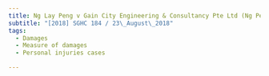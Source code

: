```yaml
---
title: Ng Lay Peng v Gain City Engineering & Consultancy Pte Ltd (Ng Peng Boon, third party) 
subtitle: "[2018] SGHC 184 / 23\_August\_2018"
tags:
  - Damages
  - Measure of damages
  - Personal injuries cases

---
```


